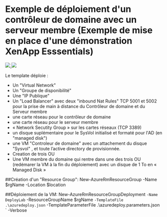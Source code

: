 # Exemple de déploiement d'un contrôleur de domaine avec un serveur membre (Exemple de mise en place d'une démonstration XenApp Esssentials)

<a href="https://portal.azure.com/#create/Microsoft.Template/uri/https%3A%2F%2Fraw.githubusercontent.com%2FPierre-Chesne%2Fazure%2Fmaster%2Fazure-quickstart-templates%2F102-vm-AD-plus-Srv-Membre%2Fazuredeploy.json" target="_blank">
    <img src="http://azuredeploy.net/deploybutton.png"/>
</a>
<a href="http://armviz.io/#/?load=https%3A%2F%2Fraw.githubusercontent.com%2FPierre-Chesne%2Fazure%2Fmaster%2Fazure-quickstart-templates%2F102-vm-AD-plus-Srv-Membre%2Fazuredeploy.json" target="_blank">
    <img src="http://armviz.io/visualizebutton.png"/>
</a>



Le template déploie :
- Un "Virtual Network"
- Un "Groupe de disponibilité"
- Une "IP Publique"
- Un "Load Balancer" avec deux "inbound Nat Rules" TCP 5001 et 5002 pour la prise de main à distance du Contrôleur de domaine et du Serveur membre
- une carte réseau pour le contrôleur de domaine
- une carte réseau pour le serveur membre
- « Network Secutity Group » sur les cartes réseaux (TCP 3389) 
- un disque suplémentaire pour le SysVol initialisé et formaté pour l'AD (en "managed disk")
- une VM "Controleur de domaine" avec un attachement du disque "Sysvol" , et toute l’active directory de provisionnée.
- Creation de trois OU
- Une VM membre du domaine qui rentre dans une des trois OU (redémarer la VM à la fin du déploiement) avec un disque de 1 To en « Managed Disk »



##Création d'un "Resource Group":
New-AzureRmResourceGroup -Name $rgName -Location $location 


##Déploiement de la VM:
New-AzureRmResourceGroupDeployment `
-Name DeployLab `
-ResourceGroupName $rgName `
-TemplateFile .\azuredeploy.json `
-TemplateParameterFile .\azuredeploy.parameters.json `
-Verbose

